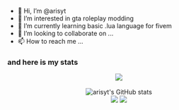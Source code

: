 - 👋 Hi, I’m @arisyt
- 👀 I’m interested in gta roleplay modding
- 🌱 I’m currently learning basic .lua language for fivem
- 💞️ I’m looking to collaborate on ...
- 📫 How to reach me ...

### and here is my stats
<p align="center"><img src="https://www.codewars.com/users/arisyt/badges/large"/><br /><br />
  <img src="https://github-readme-stats.vercel.app/api?username=arisyt&show_icons=true&include_all_commits=true&theme=monokai" alt="arisyt's GitHub stats" /><br />
  <img src="https://github-readme-streak-stats.herokuapp.com/?user=arisyt&theme=monokai"/>
  <img src="https://github-readme-stats.vercel.app/api/top-langs/?username=arisyt&layout=compact&theme=monokai&langs_count=12"/><br />
</p>


<!---
arisyt/arisyt is a ✨ special ✨ repository because its `README.md` (this file) appears on your GitHub profile.
You can click the Preview link to take a look at your changes.
--->
